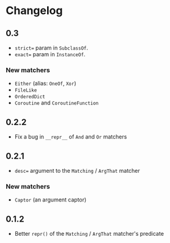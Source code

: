 # Changelog

## 0.3

* `strict=` param in `SubclassOf`.
* `exact=` param in `InstanceOf`.

### New matchers

* `Either` (alias: `OneOf`, `Xor`)
* `FileLike`
* `OrderedDict`
* `Coroutine` and `CoroutineFunction`

## 0.2.2

* Fix a bug in `__repr__` of `And` and `Or` matchers

## 0.2.1

* `desc=` argument to the `Matching` / `ArgThat` matcher

### New matchers

* `Captor` (an argument captor)

## 0.1.2

* Better `repr()` of the `Matching` / `ArgThat` matcher's predicate
